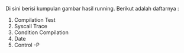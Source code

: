 Di sini berisi kumpulan gambar hasil running. Berikut adalah daftarnya :
<ol>
  <li>Compilation Test</li>
  <li>Syscall Trace</li>
  <li>Condition Compilation</li>
  <li>Date</li>
  <li>Control -P</li>
<oli>
